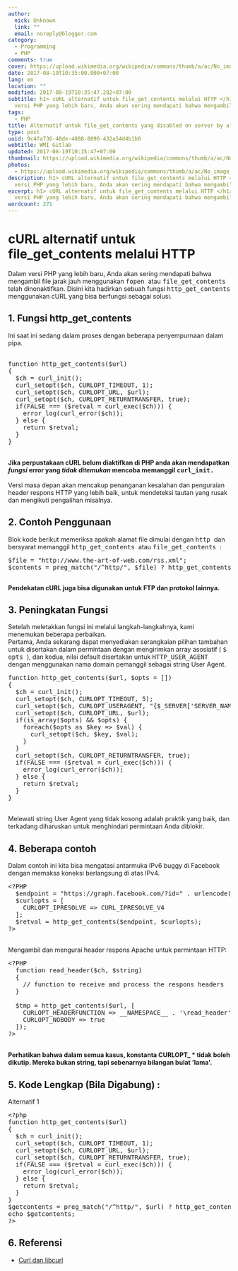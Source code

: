 ```yaml
---
author:
  nick: Unknown
  link: ""
  email: noreply@blogger.com
category:
  - Programming
  - PHP
comments: true
cover: https://upload.wikimedia.org/wikipedia/commons/thumb/a/ac/No_image_available.svg/2048px-No_image_available.svg.png
date: 2017-08-19T10:35:00.000+07:00
lang: en
location: ""
modified: 2017-08-19T10:35:47.282+07:00
subtitle: h1> cURL alternatif untuk file_get_contents melalui HTTP </h1>Dalam
  versi PHP yang lebih baru, Anda akan sering mendapati bahwa mengambil
tags:
  - PHP
title: Alternatif untuk file_get_contents yang disabled on server by allow_url_fopen=0
type: post
uuid: 9c4fa736-48de-4888-8896-432a54d4b1b0
webtitle: WMI Gitlab
updated: 2017-08-19T10:35:47+07:00
thumbnail: https://upload.wikimedia.org/wikipedia/commons/thumb/a/ac/No_image_available.svg/2048px-No_image_available.svg.png
photos:
  - https://upload.wikimedia.org/wikipedia/commons/thumb/a/ac/No_image_available.svg/2048px-No_image_available.svg.png
description: h1> cURL alternatif untuk file_get_contents melalui HTTP </h1>Dalam
  versi PHP yang lebih baru, Anda akan sering mendapati bahwa mengambil
excerpt: h1> cURL alternatif untuk file_get_contents melalui HTTP </h1>Dalam
  versi PHP yang lebih baru, Anda akan sering mendapati bahwa mengambil
wordcount: 271
---
```


<h1> cURL alternatif untuk file_get_contents melalui HTTP </h1>Dalam versi PHP yang lebih baru, Anda akan sering mendapati bahwa mengambil file jarak jauh menggunakan    <tt> fopen    </tt> atau    <tt> file_get_contents    </tt> telah dinonaktifkan. Disini kita hadirkan sebuah fungsi    <tt> http_get_contents    </tt> menggunakan cURL yang bisa berfungsi sebagai solusi. <br><h2 id="section_0"> 1. Fungsi http_get_contents </h2>Ini saat ini sedang dalam proses dengan beberapa penyempurnaan dalam pipa.<br><br><pre>function http_get_contents($url)<br>{<br>  $ch = curl_init();<br>  curl_setopt($ch, CURLOPT_TIMEOUT, 1);<br>  curl_setopt($ch, CURLOPT_URL, $url);<br>  curl_setopt($ch, CURLOPT_RETURNTRANSFER, true);<br>  if(FALSE === ($retval = curl_exec($ch))) {<br>    error_log(curl_error($ch));<br>  } else {<br>    return $retval;<br>  }<br>}<br></pre><br><strong>Jika perpustakaan cURL belum diaktifkan di PHP anda akan mendapatkan      <em>fungsi     </em> error yang      <em>tidak ditemukan     </em> mencoba memanggil      <tt> curl_ini</tt></strong><strong><tt>t.</tt></strong><br><br>Versi masa depan akan mencakup penanganan kesalahan dan penguraian header respons HTTP yang lebih baik, untuk mendeteksi tautan yang rusak dan mengikuti pengalihan misalnya. <br><h2 id="section_1"> 2. Contoh Penggunaan </h2>Blok kode berikut memeriksa apakah alamat file dimulai dengan    <tt> http    </tt> dan bersyarat memanggil    <tt> http_get_contents    </tt> atau    <tt> file_get_contents    </tt> :    <br><pre>$file = "http://www.the-art-of-web.com/rss.xml";<br>$contents = preg_match("/^http/", $file) ? http_get_contents($file) : file_get_contents($file);<br>  </pre><strong> Pendekatan cURL juga bisa digunakan untuk FTP dan protokol lainnya.    </strong><br><h2 id="section_2"> 3. Peningkatan Fungsi </h2>Setelah meletakkan fungsi ini melalui langkah-langkahnya, kami menemukan beberapa perbaikan. <br>Pertama, Anda sekarang dapat menyediakan serangkaian pilihan tambahan untuk disertakan dalam permintaan dengan mengirimkan array asosiatif (    <tt> $ opts    </tt> ), dan kedua, nilai default disertakan untuk    <tt> HTTP_USER_AGENT    </tt> dengan menggunakan nama domain pemanggil sebagai string User Agent.<br><pre>function http_get_contents($url, $opts = [])<br>{<br>  $ch = curl_init();<br>  curl_setopt($ch, CURLOPT_TIMEOUT, 5);<br>  curl_setopt($ch, CURLOPT_USERAGENT, "{$_SERVER['SERVER_NAME']}");<br>  curl_setopt($ch, CURLOPT_URL, $url);<br>  if(is_array($opts) &amp;&amp; $opts) {<br>    foreach($opts as $key =&gt; $val) {<br>      curl_setopt($ch, $key, $val);<br>    }<br>  }<br>  curl_setopt($ch, CURLOPT_RETURNTRANSFER, true);<br>  if(FALSE === ($retval = curl_exec($ch))) {<br>    error_log(curl_error($ch));<br>  } else {<br>    return $retval;<br>  }<br>}<br></pre><br>Melewati string User Agent yang tidak kosong adalah praktik yang baik, dan terkadang diharuskan untuk menghindari permintaan Anda diblokir. <br><h2 id="section_3"> 4. Beberapa contoh </h2>Dalam contoh ini kita bisa mengatasi antarmuka IPv6 buggy di Facebook dengan memaksa koneksi berlangsung di atas IPv4. <br><pre>&lt;?PHP<br>  $endpoint = "https://graph.facebook.com/?id=" . urlencode($uri);<br>  $curlopts = [<br>    CURLOPT_IPRESOLVE =&gt; CURL_IPRESOLVE_V4<br>  ];<br>  $retval = http_get_contents($endpoint, $curlopts);<br>?&gt;<br></pre><br>Mengambil dan mengurai     header respons Apache     untuk permintaan HTTP: <br><pre>&lt;?PHP<br>  function read_header($ch, $string)<br>  {<br>    // function to receive and process the respons headers<br>  }<br><br>  $tmp = http_get_contents($url, [<br>    CURLOPT_HEADERFUNCTION =&gt; __NAMESPACE__ . '\read_header',<br>    CURLOPT_NOBODY =&gt; true<br>  ]);<br>?&gt;<br></pre><br><strong> Perhatikan bahwa dalam semua kasus, konstanta CURLOPT_ * tidak boleh dikutip.    </strong>    <strong> Mereka bukan string, tapi sebenarnya bilangan bulat 'lama'.    </strong><br><h2 id="section_4">5. Kode Lengkap (Bila Digabung) : </h2>Alternatif 1<br><pre>&lt;?php<br>function http_get_contents($url)<br>{<br>  $ch = curl_init();<br>  curl_setopt($ch, CURLOPT_TIMEOUT, 1);<br>  curl_setopt($ch, CURLOPT_URL, $url);<br>  curl_setopt($ch, CURLOPT_RETURNTRANSFER, true);<br>  if(FALSE === ($retval = curl_exec($ch))) {<br>    error_log(curl_error($ch));<br>  } else {<br>    return $retval;<br>  }<br>}<br>$getcontents = preg_match("/^http/", $url) ? http_get_contents($url) : file_get_contents($url);<br>echo $getcontents;<br>?&gt;<br></pre><h2 id="section_5">6. Referensi </h2><ul><li>      <a href="https://translate.googleusercontent.com/translate_c?depth=1&amp;nv=1&amp;rurl=translate.google.com&amp;sl=auto&amp;sp=nmt4&amp;tl=id&amp;u=https://curl.haxx.se/&amp;usg=ALkJrhhPnTySpeC1PBtSMBsqjBbcMg6LUA" target="_blank" rel="noopener noreferer nofollow"> Curl dan libcurl      </a>    </li></ul>